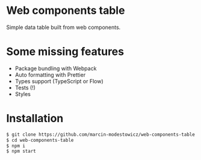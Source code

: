 # Web components table

Simple data table built from web components.

# Some missing features

  - Package bundling with Webpack
  - Auto formatting with Prettier
  - Types support (TypeScript or Flow)
  - Tests (!)
  - Styles

# Installation

```sh
$ git clone https://github.com/marcin-modestowicz/web-components-table.git
$ cd web-components-table
$ npm i
$ npm start
```
